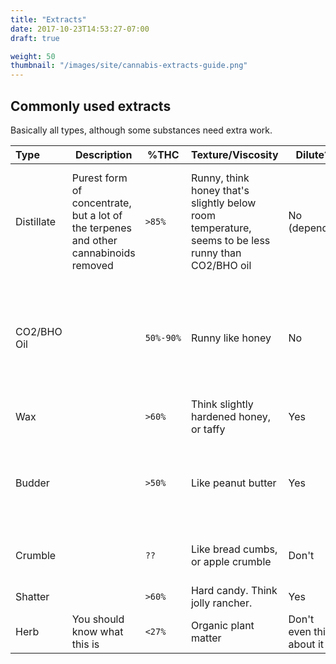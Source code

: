 ```yaml
---
title: "Extracts"
date: 2017-10-23T14:53:27-07:00
draft: true

weight: 50
thumbnail: "/images/site/cannabis-extracts-guide.png"
---
```

## Commonly used extracts

Basically all types, although some substances need extra work.

Type|Description|%THC|Texture/Viscosity|Dilute?|What to do
:---|---|---|---|---|---
Distillate|Purest form of concentrate, but a lot of the terpenes and other cannabinoids removed|`>85%`|Runny, think honey that's slightly below room temperature, seems to be less runny than CO2/BHO oil|No (depends)|May be able to put directly into cartridge, but consider diluting. Viscosity will vary across brands.
CO2/BHO Oil||`50%-90%`|Runny like honey|No|Place directly into cartridge, no additional work required, although some like to dilute a bit.
Wax||`>60%`|Think slightly hardened honey, or taffy|Yes|Get dilutant
Budder||`>50%`|Like peanut butter|Yes|Get dilutant, may require more diluting or winterization than other concentrates
Crumble||`??`|Like bread cumbs, or apple crumble|Don't|It won't be able to dissolve properly
Shatter||`>60%`|Hard candy. Think jolly rancher.|Yes|Get dilutant
Herb|You should know what this is|`<27%`|Organic plant matter|Don't even think about it|You're better off getting a herb vape
